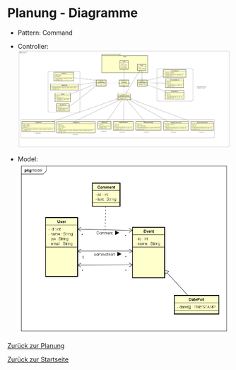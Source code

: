 # Planung - Diagramme

- Pattern: Command

- Controller:
![UML_Controller](controller.png "UML-Controller")

- Model:
![UML_Model](model.png "UML-Model")

[Zurück zur Planung](../README.md)

[Zurück zur Startseite](../../README.md)
